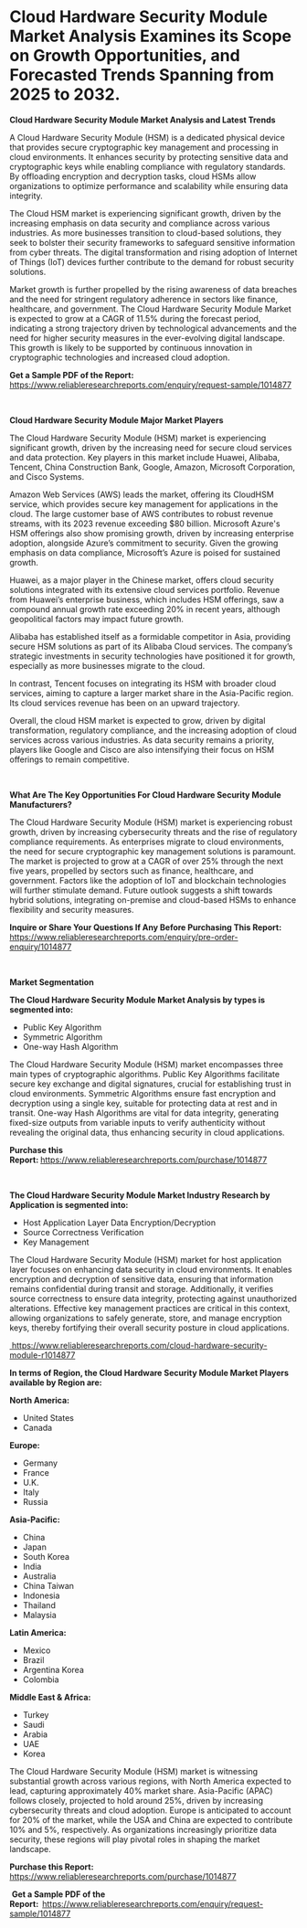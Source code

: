 <p><h1>Cloud Hardware Security Module Market Analysis Examines its Scope on Growth Opportunities, and Forecasted Trends Spanning from 2025 to 2032.</h1></p><p><strong>Cloud Hardware Security Module Market Analysis and Latest Trends</strong></p>
<p><p>A Cloud Hardware Security Module (HSM) is a dedicated physical device that provides secure cryptographic key management and processing in cloud environments. It enhances security by protecting sensitive data and cryptographic keys while enabling compliance with regulatory standards. By offloading encryption and decryption tasks, cloud HSMs allow organizations to optimize performance and scalability while ensuring data integrity.</p><p>The Cloud HSM market is experiencing significant growth, driven by the increasing emphasis on data security and compliance across various industries. As more businesses transition to cloud-based solutions, they seek to bolster their security frameworks to safeguard sensitive information from cyber threats. The digital transformation and rising adoption of Internet of Things (IoT) devices further contribute to the demand for robust security solutions.</p><p>Market growth is further propelled by the rising awareness of data breaches and the need for stringent regulatory adherence in sectors like finance, healthcare, and government. The Cloud Hardware Security Module Market is expected to grow at a CAGR of 11.5% during the forecast period, indicating a strong trajectory driven by technological advancements and the need for higher security measures in the ever-evolving digital landscape. This growth is likely to be supported by continuous innovation in cryptographic technologies and increased cloud adoption.</p></p>
<p><strong>Get a Sample PDF of the Report:&nbsp;</strong> <a href="https://www.reliableresearchreports.com/enquiry/request-sample/1014877?utm_campaign=2278&utm_medium=2&utm_source=Github&utm_content=ia&utm_term=17042025&utm_id=cloud-hardware-security-module">https://www.reliableresearchreports.com/enquiry/request-sample/1014877</a></p>
<p>&nbsp;</p>
<p><strong>Cloud Hardware Security Module Major Market Players</strong></p>
<p><p>The Cloud Hardware Security Module (HSM) market is experiencing significant growth, driven by the increasing need for secure cloud services and data protection. Key players in this market include Huawei, Alibaba, Tencent, China Construction Bank, Google, Amazon, Microsoft Corporation, and Cisco Systems.</p><p>Amazon Web Services (AWS) leads the market, offering its CloudHSM service, which provides secure key management for applications in the cloud. The large customer base of AWS contributes to robust revenue streams, with its 2023 revenue exceeding $80 billion. Microsoft Azure's HSM offerings also show promising growth, driven by increasing enterprise adoption, alongside Azure’s commitment to security. Given the growing emphasis on data compliance, Microsoft’s Azure is poised for sustained growth.</p><p>Huawei, as a major player in the Chinese market, offers cloud security solutions integrated with its extensive cloud services portfolio. Revenue from Huawei’s enterprise business, which includes HSM offerings, saw a compound annual growth rate exceeding 20% in recent years, although geopolitical factors may impact future growth.</p><p>Alibaba has established itself as a formidable competitor in Asia, providing secure HSM solutions as part of its Alibaba Cloud services. The company’s strategic investments in security technologies have positioned it for growth, especially as more businesses migrate to the cloud.</p><p>In contrast, Tencent focuses on integrating its HSM with broader cloud services, aiming to capture a larger market share in the Asia-Pacific region. Its cloud services revenue has been on an upward trajectory.</p><p>Overall, the cloud HSM market is expected to grow, driven by digital transformation, regulatory compliance, and the increasing adoption of cloud services across various industries. As data security remains a priority, players like Google and Cisco are also intensifying their focus on HSM offerings to remain competitive.</p></p>
<p>&nbsp;</p>
<p><strong>What Are The Key Opportunities For Cloud Hardware Security Module Manufacturers?</strong></p>
<p><p>The Cloud Hardware Security Module (HSM) market is experiencing robust growth, driven by increasing cybersecurity threats and the rise of regulatory compliance requirements. As enterprises migrate to cloud environments, the need for secure cryptographic key management solutions is paramount. The market is projected to grow at a CAGR of over 25% through the next five years, propelled by sectors such as finance, healthcare, and government. Factors like the adoption of IoT and blockchain technologies will further stimulate demand. Future outlook suggests a shift towards hybrid solutions, integrating on-premise and cloud-based HSMs to enhance flexibility and security measures.</p></p>
<p><strong>Inquire or Share Your Questions If Any Before Purchasing This Report:</strong> <a href="https://www.reliableresearchreports.com/enquiry/pre-order-enquiry/1014877?utm_campaign=2278&utm_medium=2&utm_source=Github&utm_content=ia&utm_term=17042025&utm_id=cloud-hardware-security-module">https://www.reliableresearchreports.com/enquiry/pre-order-enquiry/1014877</a></p>
<p>&nbsp;</p>
<p><strong>Market Segmentation</strong></p>
<p><strong>The Cloud Hardware Security Module Market Analysis by types is segmented into:</strong></p>
<p><ul><li>Public Key Algorithm</li><li>Symmetric Algorithm</li><li>One-way Hash Algorithm</li></ul></p>
<p><p>The Cloud Hardware Security Module (HSM) market encompasses three main types of cryptographic algorithms. Public Key Algorithms facilitate secure key exchange and digital signatures, crucial for establishing trust in cloud environments. Symmetric Algorithms ensure fast encryption and decryption using a single key, suitable for protecting data at rest and in transit. One-way Hash Algorithms are vital for data integrity, generating fixed-size outputs from variable inputs to verify authenticity without revealing the original data, thus enhancing security in cloud applications.</p></p>
<p><strong>Purchase this Report:&nbsp;</strong><a href="https://www.reliableresearchreports.com/purchase/1014877?utm_campaign=2278&utm_medium=2&utm_source=Github&utm_content=ia&utm_term=17042025&utm_id=cloud-hardware-security-module">https://www.reliableresearchreports.com/purchase/1014877</a></p>
<p>&nbsp;</p>
<p><strong>The Cloud Hardware Security Module Market Industry Research by Application is segmented into:</strong></p>
<p><ul><li>Host Application Layer Data Encryption/Decryption</li><li>Source Correctness Verification</li><li>Key Management</li></ul></p>
<p><p>The Cloud Hardware Security Module (HSM) market for host application layer focuses on enhancing data security in cloud environments. It enables encryption and decryption of sensitive data, ensuring that information remains confidential during transit and storage. Additionally, it verifies source correctness to ensure data integrity, protecting against unauthorized alterations. Effective key management practices are critical in this context, allowing organizations to safely generate, store, and manage encryption keys, thereby fortifying their overall security posture in cloud applications.</p></p>
<p><a href="https://www.reliableresearchreports.com/cloud-hardware-security-module-r1014877?utm_campaign=2278&utm_medium=2&utm_source=Github&utm_content=ia&utm_term=17042025&utm_id=cloud-hardware-security-module">&nbsp;https://www.reliableresearchreports.com/cloud-hardware-security-module-r1014877</a></p>
<p><strong>In terms of Region, the Cloud Hardware Security Module Market Players available by Region are:</strong></p>
<p>
    <p> <strong> North America: </strong>
        <ul>
            <li>United States</li>
            <li>Canada</li>
        </ul>
        </p> 
    <p> <strong> Europe: </strong>
        <ul>
            <li>Germany</li>
            <li>France</li>
            <li>U.K.</li>
            <li>Italy</li>
            <li>Russia</li>
        </ul>
        </p> 
    <p> <strong> Asia-Pacific: </strong>
        <ul>
            <li>China</li>
            <li>Japan</li>
            <li>South Korea</li>
            <li>India</li>
            <li>Australia</li>
            <li>China Taiwan</li>
            <li>Indonesia</li>
            <li>Thailand</li>
            <li>Malaysia</li>
        </ul>
        </p> 
    <p> <strong> Latin America: </strong>
        <ul>
            <li>Mexico</li>
            <li>Brazil</li>
            <li>Argentina Korea</li>
            <li>Colombia</li>
        </ul>
        </p> 
    <p> <strong> Middle East & Africa: </strong>
        <ul>
            <li>Turkey</li>
            <li>Saudi</li>
            <li>Arabia</li>
            <li>UAE</li>
            <li>Korea</li>
        </ul>
    </p>
    </p>
<p><p>The Cloud Hardware Security Module (HSM) market is witnessing substantial growth across various regions, with North America expected to lead, capturing approximately 40% market share. Asia-Pacific (APAC) follows closely, projected to hold around 25%, driven by increasing cybersecurity threats and cloud adoption. Europe is anticipated to account for 20% of the market, while the USA and China are expected to contribute 10% and 5%, respectively. As organizations increasingly prioritize data security, these regions will play pivotal roles in shaping the market landscape.</p></p>
<p><strong>Purchase this Report: </strong><a href="https://www.reliableresearchreports.com/purchase/1014877?utm_campaign=2278&utm_medium=2&utm_source=Github&utm_content=ia&utm_term=17042025&utm_id=cloud-hardware-security-module">https://www.reliableresearchreports.com/purchase/1014877</a></p>
<p>&nbsp;<strong>Get a Sample PDF of the Report:&nbsp;&nbsp;</strong><a href="https://www.reliableresearchreports.com/enquiry/request-sample/1014877?utm_campaign=2278&utm_medium=2&utm_source=Github&utm_content=ia&utm_term=17042025&utm_id=cloud-hardware-security-module">https://www.reliableresearchreports.com/enquiry/request-sample/1014877</a></p>
<p><strong></strong></p>
<p><p></p><p></p><p></p></p>